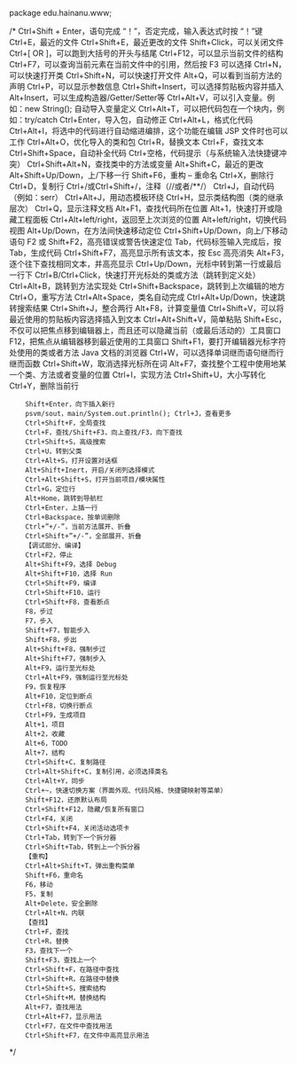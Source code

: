 package edu.hainanu.www;

/*
        Ctrl+Shift + Enter，语句完成
        “！”，否定完成，输入表达式时按 “！”键
        Ctrl+E，最近的文件
        Ctrl+Shift+E，最近更改的文件
        Shift+Click，可以关闭文件
        Ctrl+[ OR ]，可以跑到大括号的开头与结尾
        Ctrl+F12，可以显示当前文件的结构
        Ctrl+F7，可以查询当前元素在当前文件中的引用，然后按 F3 可以选择
        Ctrl+N，可以快速打开类
        Ctrl+Shift+N，可以快速打开文件
        Alt+Q，可以看到当前方法的声明
        Ctrl+P，可以显示参数信息
        Ctrl+Shift+Insert，可以选择剪贴板内容并插入
        Alt+Insert，可以生成构造器/Getter/Setter等
        Ctrl+Alt+V，可以引入变量。例如：new String(); 自动导入变量定义
        Ctrl+Alt+T，可以把代码包在一个块内，例如：try/catch
        Ctrl+Enter，导入包，自动修正
        Ctrl+Alt+L，格式化代码
        Ctrl+Alt+I，将选中的代码进行自动缩进编排，这个功能在编辑 JSP 文件时也可以工作
        Ctrl+Alt+O，优化导入的类和包
        Ctrl+R，替换文本
        Ctrl+F，查找文本
        Ctrl+Shift+Space，自动补全代码
        Ctrl+空格，代码提示（与系统输入法快捷键冲突）
        Ctrl+Shift+Alt+N，查找类中的方法或变量
        Alt+Shift+C，最近的更改
        Alt+Shift+Up/Down，上/下移一行
        Shift+F6，重构 – 重命名
        Ctrl+X，删除行
        Ctrl+D，复制行
        Ctrl+/或Ctrl+Shift+/，注释（//或者/**/）
        Ctrl+J，自动代码（例如：serr）
        Ctrl+Alt+J，用动态模板环绕
        Ctrl+H，显示类结构图（类的继承层次）
        Ctrl+Q，显示注释文档
        Alt+F1，查找代码所在位置
        Alt+1，快速打开或隐藏工程面板
        Ctrl+Alt+left/right，返回至上次浏览的位置
        Alt+left/right，切换代码视图
        Alt+Up/Down，在方法间快速移动定位
        Ctrl+Shift+Up/Down，向上/下移动语句
        F2 或 Shift+F2，高亮错误或警告快速定位
        Tab，代码标签输入完成后，按 Tab，生成代码
        Ctrl+Shift+F7，高亮显示所有该文本，按 Esc 高亮消失
        Alt+F3，逐个往下查找相同文本，并高亮显示
        Ctrl+Up/Down，光标中转到第一行或最后一行下
        Ctrl+B/Ctrl+Click，快速打开光标处的类或方法（跳转到定义处）
        Ctrl+Alt+B，跳转到方法实现处
        Ctrl+Shift+Backspace，跳转到上次编辑的地方
        Ctrl+O，重写方法
        Ctrl+Alt+Space，类名自动完成
        Ctrl+Alt+Up/Down，快速跳转搜索结果
        Ctrl+Shift+J，整合两行
        Alt+F8，计算变量值
        Ctrl+Shift+V，可以将最近使用的剪贴板内容选择插入到文本
        Ctrl+Alt+Shift+V，简单粘贴
        Shift+Esc，不仅可以把焦点移到编辑器上，而且还可以隐藏当前（或最后活动的）工具窗口
        F12，把焦点从编辑器移到最近使用的工具窗口
        Shift+F1，要打开编辑器光标字符处使用的类或者方法 Java 文档的浏览器
        Ctrl+W，可以选择单词继而语句继而行继而函数
        Ctrl+Shift+W，取消选择光标所在词
        Alt+F7，查找整个工程中使用地某一个类、方法或者变量的位置
        Ctrl+I，实现方法
        Ctrl+Shift+U，大小写转化
        Ctrl+Y，删除当前行


        Shift+Enter，向下插入新行
        psvm/sout，main/System.out.println(); Ctrl+J，查看更多
        Ctrl+Shift+F，全局查找
        Ctrl+F，查找/Shift+F3，向上查找/F3，向下查找
        Ctrl+Shift+S，高级搜索
        Ctrl+U，转到父类
        Ctrl+Alt+S，打开设置对话框
        Alt+Shift+Inert，开启/关闭列选择模式
        Ctrl+Alt+Shift+S，打开当前项目/模块属性
        Ctrl+G，定位行
        Alt+Home，跳转到导航栏
        Ctrl+Enter，上插一行
        Ctrl+Backspace，按单词删除
        Ctrl+”+/-”，当前方法展开、折叠
        Ctrl+Shift+”+/-”，全部展开、折叠
        【调试部分、编译】
        Ctrl+F2，停止
        Alt+Shift+F9，选择 Debug
        Alt+Shift+F10，选择 Run
        Ctrl+Shift+F9，编译
        Ctrl+Shift+F10，运行
        Ctrl+Shift+F8，查看断点
        F8，步过
        F7，步入
        Shift+F7，智能步入
        Shift+F8，步出
        Alt+Shift+F8，强制步过
        Alt+Shift+F7，强制步入
        Alt+F9，运行至光标处
        Ctrl+Alt+F9，强制运行至光标处
        F9，恢复程序
        Alt+F10，定位到断点
        Ctrl+F8，切换行断点
        Ctrl+F9，生成项目
        Alt+1，项目
        Alt+2，收藏
        Alt+6，TODO
        Alt+7，结构
        Ctrl+Shift+C，复制路径
        Ctrl+Alt+Shift+C，复制引用，必须选择类名
        Ctrl+Alt+Y，同步
        Ctrl+~，快速切换方案（界面外观、代码风格、快捷键映射等菜单）
        Shift+F12，还原默认布局
        Ctrl+Shift+F12，隐藏/恢复所有窗口
        Ctrl+F4，关闭
        Ctrl+Shift+F4，关闭活动选项卡
        Ctrl+Tab，转到下一个拆分器
        Ctrl+Shift+Tab，转到上一个拆分器
        【重构】
        Ctrl+Alt+Shift+T，弹出重构菜单
        Shift+F6，重命名
        F6，移动
        F5，复制
        Alt+Delete，安全删除
        Ctrl+Alt+N，内联
        【查找】
        Ctrl+F，查找
        Ctrl+R，替换
        F3，查找下一个
        Shift+F3，查找上一个
        Ctrl+Shift+F，在路径中查找
        Ctrl+Shift+R，在路径中替换
        Ctrl+Shift+S，搜索结构
        Ctrl+Shift+M，替换结构
        Alt+F7，查找用法
        Ctrl+Alt+F7，显示用法
        Ctrl+F7，在文件中查找用法
        Ctrl+Shift+F7，在文件中高亮显示用法
*/